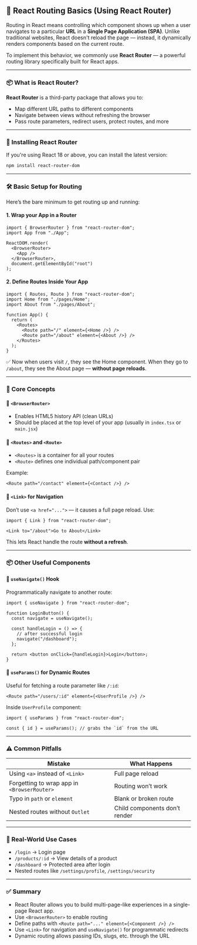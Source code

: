 
## 🧭 React Routing Basics (Using React Router)

Routing in React means controlling which component shows up when a user navigates to a particular **URL** in a **Single Page Application (SPA)**. Unlike traditional websites, React doesn't reload the page — instead, it dynamically renders components based on the current route.

To implement this behavior, we commonly use **React Router** — a powerful routing library specifically built for React apps.

---

### 📦 What is React Router?

**React Router** is a third-party package that allows you to:

* Map different URL paths to different components
* Navigate between views without refreshing the browser
* Pass route parameters, redirect users, protect routes, and more

---

### 🔧 Installing React Router

If you're using React 18 or above, you can install the latest version:

```bash
npm install react-router-dom
```

---

### 🛠️ Basic Setup for Routing

Here’s the bare minimum to get routing up and running:

#### 1. Wrap your App in a Router

```tsx
import { BrowserRouter } from "react-router-dom";
import App from "./App";

ReactDOM.render(
  <BrowserRouter>
    <App />
  </BrowserRouter>,
  document.getElementById("root")
);
```

#### 2. Define Routes Inside Your App

```tsx
import { Routes, Route } from "react-router-dom";
import Home from "./pages/Home";
import About from "./pages/About";

function App() {
  return (
    <Routes>
      <Route path="/" element={<Home />} />
      <Route path="/about" element={<About />} />
    </Routes>
  );
}
```

✅ Now when users visit `/`, they see the Home component. When they go to `/about`, they see the About page — **without page reloads**.

---

### 🧭 Core Concepts

#### 🧩 `<BrowserRouter>`

* Enables HTML5 history API (clean URLs)
* Should be placed at the top level of your app (usually in `index.tsx` or `main.jsx`)

#### 🔗 `<Routes>` and `<Route>`

* `<Routes>` is a container for all your routes
* `<Route>` defines one individual path/component pair

Example:

```tsx
<Route path="/contact" element={<Contact />} />
```

#### 🔀 `<Link>` for Navigation

Don’t use `<a href="...">` — it causes a full page reload.
Use:

```tsx
import { Link } from "react-router-dom";

<Link to="/about">Go to About</Link>
```

This lets React handle the route **without a refresh**.

---

### 📦 Other Useful Components

#### 🧭 `useNavigate()` Hook

Programmatically navigate to another route:

```tsx
import { useNavigate } from "react-router-dom";

function LoginButton() {
  const navigate = useNavigate();

  const handleLogin = () => {
    // after successful login
    navigate("/dashboard");
  };

  return <button onClick={handleLogin}>Login</button>;
}
```

#### 📌 `useParams()` for Dynamic Routes

Useful for fetching a route parameter like `/:id`:

```tsx
<Route path="/users/:id" element={<UserProfile />} />
```

Inside `UserProfile` component:

```tsx
import { useParams } from "react-router-dom";

const { id } = useParams(); // grabs the `id` from the URL
```

---

### ⚠️ Common Pitfalls

| Mistake                                     | What Happens                  |
| ------------------------------------------- | ----------------------------- |
| Using `<a>` instead of `<Link>`             | Full page reload              |
| Forgetting to wrap app in `<BrowserRouter>` | Routing won’t work            |
| Typo in `path` or `element`                 | Blank or broken route         |
| Nested routes without `Outlet`              | Child components don’t render |

---

### 🧱 Real-World Use Cases

* `/login` → Login page
* `/products/:id` → View details of a product
* `/dashboard` → Protected area after login
* Nested routes like `/settings/profile`, `/settings/security`

---

### ✅ Summary

* React Router allows you to build multi-page-like experiences in a single-page React app.
* Use `<BrowserRouter>` to enable routing
* Define paths with `<Route path="..." element={<Component />} />`
* Use `<Link>` for navigation and `useNavigate()` for programmatic redirects
* Dynamic routing allows passing IDs, slugs, etc. through the URL

